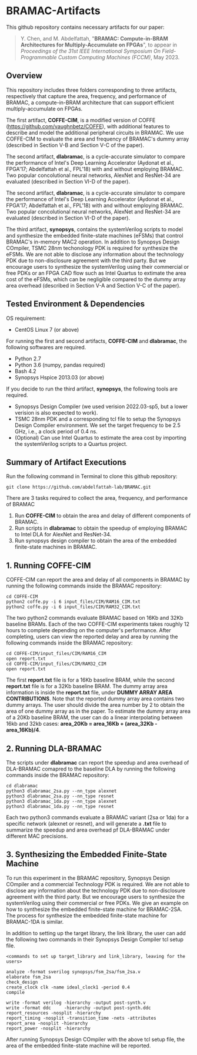 
# BRAMAC-Artifacts

This github repository contains necessary artifacts for our paper: 
>Y. Chen, and M. Abdelfattah,
>"**BRAMAC: Compute-in-BRAM Architectures for Multiply-Accumulate on FPGAs**",
>to appear in _Proceedings of the 31st IEEE International Symposium On Field-Programmable Custom Computing Machines (FCCM)_, May 2023.

## Overview
This repository includes three folders corresponding to three artifacts, respectively that capture the area, frequency, and performance of BRAMAC, a compute-in-BRAM architecture that can support efficient multiply-accumulate on FPGAs. 

The first artifact, **COFFE-CIM**, is a modified version of COFFE (https://github.com/vaughnbetz/COFFE), with additional features to describe and model the additional peripheral circuits in BRAMAC. We use COFFE-CIM to evaluate the area and frequency of BRAMAC's dummy array (described in Section V-B and Section V-C of the paper). 

The second artifact, **dlabramac**, is a cycle-accurate simulator to compare the performance of Intel's Deep Learning Accelerator (Aydonat et al., FPGA'17; Abdelfattah et al., FPL'18) with and without employing BRAMAC. Two popular concolutional neural networks, AlexNet and ResNet-34 are evaluated (described in Section VI-D of the paper). 

The second artifact, **dlabramac**, is a cycle-accurate simulator to compare the performance of Intel's Deep Learning Accelerator (Aydonat et al., FPGA'17; Abdelfattah et al., FPL'18) with and without employing BRAMAC. Two popular concolutional neural networks, AlexNet and ResNet-34 are evaluated (described in Section VI-D of the paper). 

The third artifact, **synopsys**, contains the systemVerilog scripts to model and synthesize the embedded finite-state machines (eFSMs) that control BRAMAC's in-memory MAC2 operation. In addition to Synopsys Design COmpiler, TSMC 28nm techonology PDK is required for synthesize the eFSMs. We are not able to disclose any information about the technology PDK due to non-disclosure agreement with the third party. But we encourage users to synthesize the systemVerilog using their commercial or free PDKs or an FPGA CAD flow such as Intel Quartus to extimate the area cost of the eFSMs, which can be negligible compared to the dummy array area overhead (described in Section V-A and Section V-C of the paper).

## Tested Environment & Dependencies
OS requirement:
- CentOS Linux 7 (or above)

For running the first and second artifacts, **COFFE-CIM** and **dlabramac**, the following softwares are required. 
- Python 2.7
- Python 3.6 (numpy, pandas required)
- Bash 4.2
- Synopsys Hspice 2013.03 (or above)

If you decide to run the third artifact, **synopsys**, the following tools are required.
- Synopsys Design Compiler (we used verision 2022.03-sp5, but a lower verision is also expected to work).
- TSMC 28nm PDK and a corresponding tcl file to setup the Synopsys Design Compiler environment. We set the target frequency to be 2.5 GHz, i.e., a clock period of 0.4 ns.
- (Optional) Can use Intel Quartus to estimate the area cost by importing the systemVerilog scripts to a Quartus project.

## Summary of Artifact Executions
Run the following command in Terminal to clone this github repository:
 ```
 git clone https://github.com/abdelfattah-lab/BRAMAC.git
 ```

There are 3 tasks required to collect the area, frequency, and performance of BRAMAC
1. Run **COFFE-CIM** to obtain the area and delay of different components of BRAMAC. 
2. Run scripts in **dlabramac** to obtain the speedup of employing BRAMAC to Intel DLA for AlexNet and ResNet-34.
3. Run synopsys design compiler to obtain the area of the embedded finite-state machines in BRAMAC.

## 1. Running COFFE-CIM
COFFE-CIM can report the area and delay of all components in BRAMAC by running the following commands inside the BRAMAC repository:
 ```
 cd COFFE-CIM
 python2 coffe.py -i 6 input_files/CIM/RAM16_CIM.txt
 python2 coffe.py -i 6 input_files/CIM/RAM32_CIM.txt 
 ```
The two python2 commands evaluate BRAMAC based on 16Kb and 32Kb baseline BRAMs. Each of the two COFFE-CIM experiments takes roughly 12 hours to complete depending on the computer's performance. After completing, users can view the reported delay and area by running the following commands inside the BRAMAC repository:
 ```
 cd COFFE-CIM/input_files/CIM/RAM16_CIM
 open report.txt 
 cd COFFE-CIM/input_files/CIM/RAM32_CIM
 open report.txt 
 ```
The first **report.txt** file is for a 16Kb baseline BRAM, while the second **report.txt** file is for a 32Kb baseline BRAM. The dummy array area information is inside the **report.txt** file, under **DUMMY ARRAY AREA CONTRIBUTIONS**. Note that the reported dummy array area contains two dummy arrays. The user should divide the area number by 2 to obtain the area of one dummy array as in the paper. 
To estimate the dummy array area of a 20Kb baseline BRAM, the user can do a linear interpolating between 16kb and 32kb cases: **area_20Kb = area_16Kb + (area_32Kb - area_16Kb)/4**. 

## 2. Running DLA-BRAMAC
The scripts under **dlabramac** can report the speedup and area overhead of DLA-BRAMAC comapred to the baseline DLA by running the following commands inside the BRAMAC repository:
 ```
 cd dlabramac
 python3 dlabramac_2sa.py --nn_type alexnet
 python3 dlabramac_2sa.py --nn_type resnet
 python3 dlabramac_1da.py --nn_type alexnet
 python3 dlabramac_1da.py --nn_type resnet
 ```
Each two python3 commands evaluate a BRAMAC variant (2sa or 1da) for a specific network (alexnet or resnet), and will generate a **.txt** file to summarize the speedup and area overhead pf DLA-BRAMAC under different MAC precisions. 

## 3. Synthesizing the Embedded Finite-State Machine
To run this experiment in the BRAMAC repository, Synopsys Design COmpiler and a commercial Technology PDK is required. We are not able to disclose any information about the technology PDK due to non-disclosure agreement with the third party. But we encourage users to synthesize the systemVerilog using their commercial or free PDKs. We give an example on how to synthesize the embedded finite-state machine for BRAMAC-2SA. The process for synthesize the embedded finite-state machine for BRAMAC-1DA is similar. 

In addition to setting up the target library, the link library, the user can add the following two commands in their Synopsys Design Compiler tcl setup file.  
 ```
 <commands to set up target_library and link_library, leaving for the users>

 analyze -format sverilog synopsys/fsm_2sa/fsm_2sa.v
 elaborate fsm_2sa
 check_design
 create_clock clk -name ideal_clock1 -period 0.4
 compile

 write -format verilog -hierarchy -output post-synth.v
 write -format ddc     -hierarchy -output post-synth.ddc
 report_resources -nosplit -hierarchy
 report_timing -nosplit -transition_time -nets -attributes
 report_area -nosplit -hierarchy
 report_power -nosplit -hierarchy
 ```
After running Synopsys Design COmpiler with the above tcl setup file, the area of the embedded finite-state machine will be reported. 